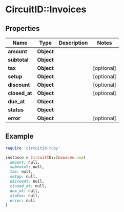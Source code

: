 # CircuitID::Invoices

## Properties

| Name | Type | Description | Notes |
| ---- | ---- | ----------- | ----- |
| **amount** | **Object** |  |  |
| **subtotal** | **Object** |  |  |
| **tax** | **Object** |  | [optional] |
| **setup** | **Object** |  | [optional] |
| **discount** | **Object** |  | [optional] |
| **closed_at** | **Object** |  | [optional] |
| **due_at** | **Object** |  |  |
| **status** | **Object** |  |  |
| **error** | **Object** |  | [optional] |

## Example

```ruby
require 'circuitid-ruby'

instance = CircuitID::Invoices.new(
  amount: null,
  subtotal: null,
  tax: null,
  setup: null,
  discount: null,
  closed_at: null,
  due_at: null,
  status: null,
  error: null
)
```

